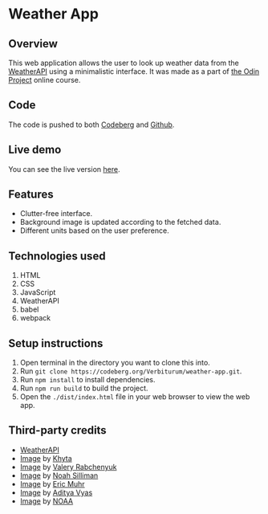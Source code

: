 # Weather App
## Overview
This web application allows the user to look up weather data from the [WeatherAPI](https://www.weatherapi.com/docs/) using a minimalistic interface. It was made as a part of [the Odin Project](https://www.theodinproject.com/lessons/node-path-javascript-weather-app) online course.

## Code 
The code is pushed to both [Codeberg](https://codeberg.org/Verbiturum/weather-app) and [Github](https://github.com/verbey/weather-app).

## Live demo
You can see the live version [here](https://verbiturum.codeberg.page/weather-app/). 

## Features
- Clutter-free interface.
- Background image is updated according to the fetched data.
- Different units based on the user preference.

## Technologies used
1. HTML 
2. CSS 
3. JavaScript 
4. WeatherAPI 
5. babel
6. webpack

## Setup instructions
1. Open terminal in the directory you want to clone this into.
2. Run `git clone https://codeberg.org/Verbiturum/weather-app.git`.
3. Run `npm install` to install dependencies.
4. Run `npm run build` to build the project.
5. Open the `./dist/index.html` file in your web browser to view the web app.

## Third-party credits
- [WeatherAPI](https://www.weatherapi.com/docs/)
- [Image](https://unsplash.com/photos/ZEDjKAuS8u0) by [Khyta](https://unsplash.com/@khyta)
- [Image](https://unsplash.com/photos/j5rN_3wBy3E) by [Valery Rabchenyuk](https://unsplash.com/@v2306)
- [Image](https://unsplash.com/photos/i2J9jnvaAbU) by [Noah Silliman](https://unsplash.com/@noahsilliman)
- [Image](https://unsplash.com/photos/Fs-bcmsV-hA) by [Eric Muhr](https://unsplash.com/@ericmuhr)
- [Image](https://unsplash.com/photos/PzhmEp_aDU4) by [Aditya Vyas](https://unsplash.com/@aditya1702)
- [Image](https://unsplash.com/photos/99F4mC79j1I) by [NOAA](https://unsplash.com/@noaa)
